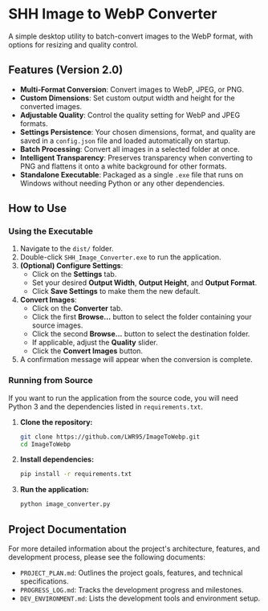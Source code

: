 # SHH Image to WebP Converter

A simple desktop utility to batch-convert images to the WebP format, with options for resizing and quality control.

## Features (Version 2.0)

- **Multi-Format Conversion**: Convert images to WebP, JPEG, or PNG.
- **Custom Dimensions**: Set custom output width and height for the converted images.
- **Adjustable Quality**: Control the quality setting for WebP and JPEG formats.
- **Settings Persistence**: Your chosen dimensions, format, and quality are saved in a `config.json` file and loaded automatically on startup.
- **Batch Processing**: Convert all images in a selected folder at once.
- **Intelligent Transparency**: Preserves transparency when converting to PNG and flattens it onto a white background for other formats.
- **Standalone Executable**: Packaged as a single `.exe` file that runs on Windows without needing Python or any other dependencies.

## How to Use

### Using the Executable

1.  Navigate to the `dist/` folder.
2.  Double-click `SHH_Image_Converter.exe` to run the application.
3.  **(Optional) Configure Settings**:
    - Click on the **Settings** tab.
    - Set your desired **Output Width**, **Output Height**, and **Output Format**.
    - Click **Save Settings** to make them the new default.
4.  **Convert Images**:
    - Click on the **Converter** tab.
    - Click the first **Browse...** button to select the folder containing your source images.
    - Click the second **Browse...** button to select the destination folder.
    - If applicable, adjust the **Quality** slider.
    - Click the **Convert Images** button.
5.  A confirmation message will appear when the conversion is complete.

### Running from Source

If you want to run the application from the source code, you will need Python 3 and the dependencies listed in `requirements.txt`.

1.  **Clone the repository:**
    ```sh
    git clone https://github.com/LWR95/ImageToWebp.git
    cd ImageToWebp
    ```

2.  **Install dependencies:**
    ```sh
    pip install -r requirements.txt
    ```

3.  **Run the application:**
    ```sh
    python image_converter.py
    ```

## Project Documentation

For more detailed information about the project's architecture, features, and development process, please see the following documents:

-   `PROJECT_PLAN.md`: Outlines the project goals, features, and technical specifications.
-   `PROGRESS_LOG.md`: Tracks the development progress and milestones.
-   `DEV_ENVIRONMENT.md`: Lists the development tools and environment setup.
